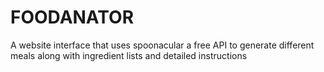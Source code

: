 # FOODANATOR
A website interface that uses spoonacular a free API to generate different meals along with ingredient lists and detailed instructions

